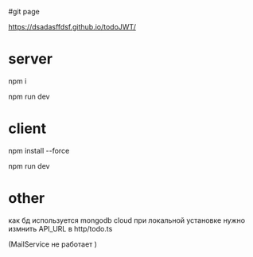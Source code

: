 #git page

https://dsadasffdsf.github.io/todoJWT/

# server
npm i 

npm run dev
# client
npm install --force

npm run dev

# other
как бд используется mongodb cloud
при локальной установке нужно измнить API_URL в http/todo.ts

(MailService не работает )
